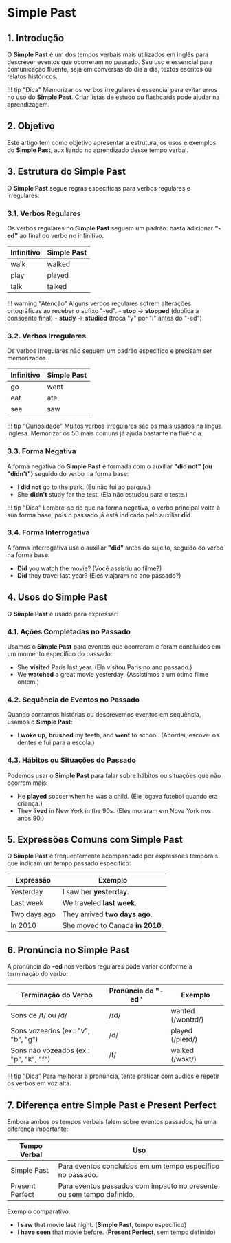 # Simple Past

## 1. Introdução

O **Simple Past** é um dos tempos verbais mais utilizados em inglês para descrever eventos que ocorreram no passado. Seu uso é essencial para comunicação fluente, seja em conversas do dia a dia, textos escritos ou relatos históricos.

!!! tip "Dica"
    Memorizar os verbos irregulares é essencial para evitar erros no uso do **Simple Past**. Criar listas de estudo ou flashcards pode ajudar na aprendizagem.

## 2. Objetivo

Este artigo tem como objetivo apresentar a estrutura, os usos e exemplos do **Simple Past**, auxiliando no aprendizado desse tempo verbal.

## 3. Estrutura do Simple Past

O **Simple Past** segue regras específicas para verbos regulares e irregulares:

### 3.1. Verbos Regulares

Os verbos regulares no **Simple Past** seguem um padrão: basta adicionar **"-ed"** ao final do verbo no infinitivo.

| Infinitivo | Simple Past |
| ---------- | ----------- |
| walk       | walked      |
| play       | played      |
| talk       | talked      |

!!! warning "Atenção"
    Alguns verbos regulares sofrem alterações ortográficas ao receber o sufixo "-ed".
    - **stop** → **stopped** (duplica a consoante final) 
    - **study** → **studied** (troca "y" por "i" antes do "-ed")

### 3.2. Verbos Irregulares

Os verbos irregulares não seguem um padrão específico e precisam ser memorizados.

| Infinitivo | Simple Past |
| ---------- | ----------- |
| go         | went        |
| eat        | ate         |
| see        | saw         |

!!! tip "Curiosidade"
    Muitos verbos irregulares são os mais usados na língua inglesa. Memorizar os 50 mais comuns já ajuda bastante na fluência.

### 3.3. Forma Negativa

A forma negativa do **Simple Past** é formada com o auxiliar **"did not" (ou "didn't")** seguido do verbo na forma base:

- I **did not** go to the park. (Eu não fui ao parque.)
- She **didn't** study for the test. (Ela não estudou para o teste.)

!!! tip "Dica"
    Lembre-se de que na forma negativa, o verbo principal volta à sua forma base, pois o passado já está indicado pelo auxiliar **did**.

### 3.4. Forma Interrogativa

A forma interrogativa usa o auxiliar **"did"** antes do sujeito, seguido do verbo na forma base:

- **Did** you watch the movie? (Você assistiu ao filme?)
- **Did** they travel last year? (Eles viajaram no ano passado?)

## 4. Usos do Simple Past

O **Simple Past** é usado para expressar:

### 4.1. Ações Completadas no Passado

Usamos o **Simple Past** para eventos que ocorreram e foram concluídos em um momento específico do passado:

- She **visited** Paris last year. (Ela visitou Paris no ano passado.)
- We **watched** a great movie yesterday. (Assistimos a um ótimo filme ontem.)

### 4.2. Sequência de Eventos no Passado

Quando contamos histórias ou descrevemos eventos em sequência, usamos o **Simple Past**:

- I **woke up**, **brushed** my teeth, and **went** to school. (Acordei, escovei os dentes e fui para a escola.)

### 4.3. Hábitos ou Situações do Passado

Podemos usar o **Simple Past** para falar sobre hábitos ou situações que não ocorrem mais:

- He **played** soccer when he was a child. (Ele jogava futebol quando era criança.)
- They **lived** in New York in the 90s. (Eles moraram em Nova York nos anos 90.)

## 5. Expressões Comuns com Simple Past

O **Simple Past** é frequentemente acompanhado por expressões temporais que indicam um tempo passado específico:

| Expressão    | Exemplo                          |
| ------------ | -------------------------------- |
| Yesterday    | I saw her **yesterday**.         |
| Last week    | We traveled **last week**.       |
| Two days ago | They arrived **two days ago**.   |
| In 2010      | She moved to Canada **in 2010**. |

## 6. Pronúncia no Simple Past

A pronúncia do **-ed** nos verbos regulares pode variar conforme a terminação do verbo:

| Terminação do Verbo                    | Pronúncia do "-ed" | Exemplo           |
| -------------------------------------- | ------------------ | ----------------- |
| Sons de /t/ ou /d/                     | /ɪd/               | wanted (/wɒntɪd/) |
| Sons vozeados (ex.: "v", "b", "g")     | /d/                | played (/pleɪd/)  |
| Sons não vozeados (ex.: "p", "k", "f") | /t/                | walked (/wɔkt/)   |

!!! tip "Dica"
    Para melhorar a pronúncia, tente praticar com áudios e repetir os verbos em voz alta.

## 7. Diferença entre Simple Past e Present Perfect

Embora ambos os tempos verbais falem sobre eventos passados, há uma diferença importante:

| Tempo Verbal    | Uso                                                                  |
| --------------- | -------------------------------------------------------------------- |
| Simple Past     | Para eventos concluídos em um tempo específico no passado.           |
| Present Perfect | Para eventos passados com impacto no presente ou sem tempo definido. |

Exemplo comparativo:

- I **saw** that movie last night. (**Simple Past**, tempo específico)
- I **have seen** that movie before. (**Present Perfect**, sem tempo definido)